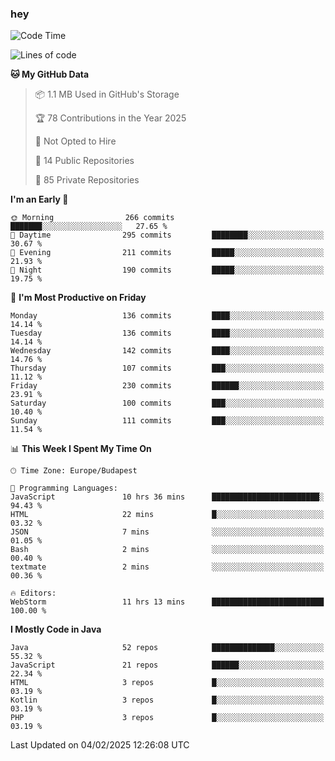 ### hey

<!--START_SECTION:waka-->
![Code Time](http://img.shields.io/badge/Code%20Time-1%2C078%20hrs%201%20min-blue)

![Lines of code](https://img.shields.io/badge/From%20Hello%20World%20I%27ve%20Written-1.8%20million%20lines%20of%20code-blue)

**🐱 My GitHub Data** 

> 📦 1.1 MB Used in GitHub's Storage 
 > 
> 🏆 78 Contributions in the Year 2025
 > 
> 🚫 Not Opted to Hire
 > 
> 📜 14 Public Repositories 
 > 
> 🔑 85 Private Repositories 
 > 
**I'm an Early 🐤** 

```text
🌞 Morning                266 commits         ███████░░░░░░░░░░░░░░░░░░   27.65 % 
🌆 Daytime                295 commits         ████████░░░░░░░░░░░░░░░░░   30.67 % 
🌃 Evening                211 commits         █████░░░░░░░░░░░░░░░░░░░░   21.93 % 
🌙 Night                  190 commits         █████░░░░░░░░░░░░░░░░░░░░   19.75 % 
```
📅 **I'm Most Productive on Friday** 

```text
Monday                   136 commits         ████░░░░░░░░░░░░░░░░░░░░░   14.14 % 
Tuesday                  136 commits         ████░░░░░░░░░░░░░░░░░░░░░   14.14 % 
Wednesday                142 commits         ████░░░░░░░░░░░░░░░░░░░░░   14.76 % 
Thursday                 107 commits         ███░░░░░░░░░░░░░░░░░░░░░░   11.12 % 
Friday                   230 commits         ██████░░░░░░░░░░░░░░░░░░░   23.91 % 
Saturday                 100 commits         ███░░░░░░░░░░░░░░░░░░░░░░   10.40 % 
Sunday                   111 commits         ███░░░░░░░░░░░░░░░░░░░░░░   11.54 % 
```


📊 **This Week I Spent My Time On** 

```text
🕑︎ Time Zone: Europe/Budapest

💬 Programming Languages: 
JavaScript               10 hrs 36 mins      ████████████████████████░   94.43 % 
HTML                     22 mins             █░░░░░░░░░░░░░░░░░░░░░░░░   03.32 % 
JSON                     7 mins              ░░░░░░░░░░░░░░░░░░░░░░░░░   01.05 % 
Bash                     2 mins              ░░░░░░░░░░░░░░░░░░░░░░░░░   00.40 % 
textmate                 2 mins              ░░░░░░░░░░░░░░░░░░░░░░░░░   00.36 % 

🔥 Editors: 
WebStorm                 11 hrs 13 mins      █████████████████████████   100.00 % 
```

**I Mostly Code in Java** 

```text
Java                     52 repos            ██████████████░░░░░░░░░░░   55.32 % 
JavaScript               21 repos            ██████░░░░░░░░░░░░░░░░░░░   22.34 % 
HTML                     3 repos             █░░░░░░░░░░░░░░░░░░░░░░░░   03.19 % 
Kotlin                   3 repos             █░░░░░░░░░░░░░░░░░░░░░░░░   03.19 % 
PHP                      3 repos             █░░░░░░░░░░░░░░░░░░░░░░░░   03.19 % 
```




 Last Updated on 04/02/2025 12:26:08 UTC
<!--END_SECTION:waka-->
